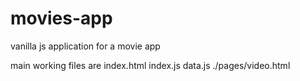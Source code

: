 # movies-app
vanilla js application for a movie app


main working files are index.html index.js data.js ./pages/video.html
